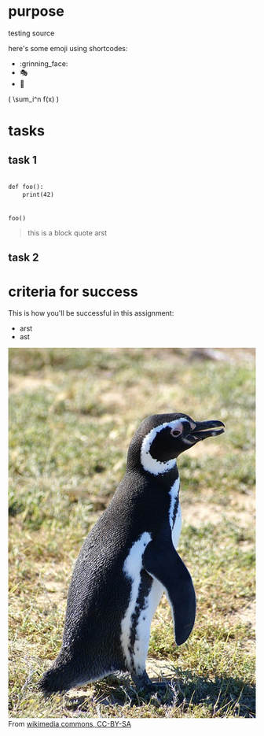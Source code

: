 # purpose

testing source

here's some emoji using shortcodes:
  
* :grinning_face:
* :performing_arts:
* :rainbow:

\( \sum_i^n f(x) \)

# tasks


## task 1

``` { .py }

def foo():
	print(42)


foo()
```

> this is a block
> quote
> arst

## task 2

# criteria for success

This is how you'll be successful in this assignment:

* arst
* ast

![a cute little penguin](penguin.jpg)
From [wikimedia commons, CC-BY-SA](https://commons.wikimedia.org/wiki/File:Ping%C3%BCino_(1).JPG)

